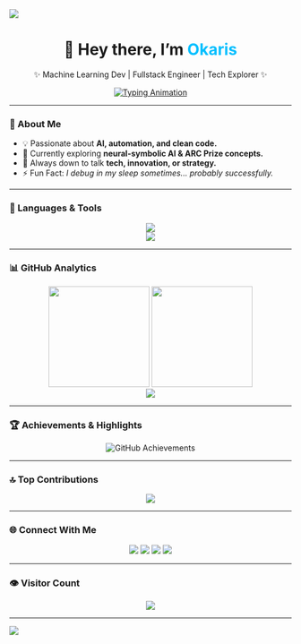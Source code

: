<!-- Header Wave -->
<img src="https://capsule-render.vercel.app/api?type=waving&color=7A92B8&height=120&section=header&text=Welcome+to+Okaris's+World!&fontSize=30&fontColor=ffffff&fontAlignY=35&animation=twinkling" />

<!-- Center Intro -->
<div align="center">
  <h1>👋 Hey there, I’m <span style="color:#00BFFF;">Okaris</span></h1>
  <p>✨ Machine Learning Dev | Fullstack Engineer | Tech Explorer ✨</p>

  <!-- Typing Animation -->
  <a href="https://github.com/kyle2000">
    <img src="https://readme-typing-svg.herokuapp.com?color=00FF99&center=true&vCenter=true&lines=Hello+World!;I’m+Okaris!;ML+Developer+|+AI+Explorer;Building+Future+Tech..." alt="Typing Animation" />
  </a>
</div>

---

### 🚀 About Me
- 💡 Passionate about **AI, automation, and clean code.**
- 🧠 Currently exploring **neural-symbolic AI & ARC Prize concepts.**
- 💬 Always down to talk **tech, innovation, or strategy.**
- ⚡ Fun Fact: *I debug in my sleep sometimes... probably successfully.*

---

### 🧰 Languages & Tools
<div align="center">
  <img src="https://skillicons.dev/icons?i=python,react,nodejs,js,html,css,tailwind,docker,git,github,vscode,linux" /><br>
  <img src="https://skillicons.dev/icons?i=tensorflow,pytorch,mysql,postgres,angular,flask" />
</div>

---

### 📊 GitHub Analytics
<div align="center">

  <img src="https://github-readme-stats.vercel.app/api?username=Knighty7-ciper&show_icons=true&theme=tokyonight&hide_border=false" height="180em"/>
  <img src="https://github-readme-streak-stats.herokuapp.com?user=Knighty7-ciper&theme=tokyonight&hide_border=false" height="180em"/>
  
  <br>
  
  <img src="https://github-readme-stats.vercel.app/api/top-langs/?username=Knighty7-ciper&layout=compact&theme=tokyonight&hide_border=false" />
</div>

---

### 🏆 Achievements & Highlights
<div align="center">
  <img src="https://github-profile-trophy.vercel.app/?username=Knighty7-ciper&theme=dracula&margin-w=15&margin-h=15" alt="GitHub Achievements" />
</div>

---

### 🔝 Top Contributions
<div align="center">
  <img src="https://github-contributor-stats.vercel.app/api?username=Knighty7-ciper&limit=5&theme=tokyonight&combine_all_yearly_contributions=true" />
</div>

---

### 🌐 Connect With Me
<div align="center">
  <a href="https://www.facebook.com/ItsYudii7/"><img src="https://img.shields.io/badge/Facebook-%231877F2.svg?logo=Facebook&logoColor=white"/></a>
  <a href="https://github.com/Knighty7-ciper"><img src="https://img.shields.io/badge/GitHub-%2312100E.svg?logo=github&logoColor=white"/></a>
  <a href="https://linkedin.com/in/your-link"><img src="https://img.shields.io/badge/LinkedIn-%230077B5.svg?logo=linkedin&logoColor=white"/></a>
  <a href="https://twitter.com/your-handle"><img src="https://img.shields.io/badge/Twitter-%231DA1F2.svg?logo=twitter&logoColor=white"/></a>
</div>

---

### 👁 Visitor Count
<div align="center">
  <img src="https://visitcount.itsvg.in/api?id=Knighty7-ciper&label=Profile%20Views&icon=0&color=6&pretty=true" />
</div>

---

<!-- Footer Wave -->
<img src="https://capsule-render.vercel.app/api?type=waving&color=4a6e8f&height=120&section=footer&animation=twinkling" />
